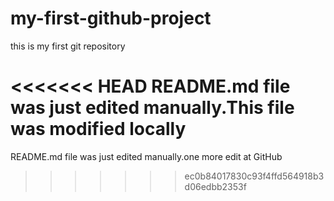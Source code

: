 # my-first-github-project
this is my first git repository

<<<<<<< HEAD
README.md file was just edited manually.This file was modified locally
=======
README.md file was just edited manually.one more edit at GitHub
>>>>>>> ec0b84017830c93f4ffd564918b3d06edbb2353f
